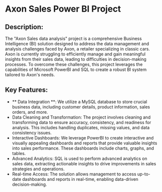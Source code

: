 # Axon Sales Power BI Project

 ## **Description**:
 The "Axon Sales data analysis" project is a comprehensive Business Intelligence (BI) solution designed to address the data management and analysis challenges faced by Axon, a retailer specializing in classic cars. Axon is currently struggling to efficiently manage and gain meaningful insights from their sales data, leading to difficulties in decision-making processes. To overcome these challenges, this project leverages the capabilities of Microsoft PowerBI and SQL to create a robust BI system tailored to Axon's needs.

 ## Key Features:
 * ** Data Integration **: We utilize a MySQL database to store crucial business data, including customer details, product information, sales orders, and more.
* Data Cleaning and Transformation: The project involves cleaning and transforming data to ensure accuracy, consistency, and readiness for analysis. This includes handling duplicates, missing values, and data consistency issues.
* Interactive Dashboards: We leverage PowerBI to create interactive and visually appealing dashboards and reports that provide valuable insights into sales performance. These dashboards include charts, graphs, and tables.
* Advanced Analytics: SQL is used to perform advanced analytics on sales data, extracting actionable insights to drive improvements in sales strategies and operations.
* Real-time Access: The solution allows management to access up-to-date dashboards and reports in real-time, enabling data-driven decision-making.
